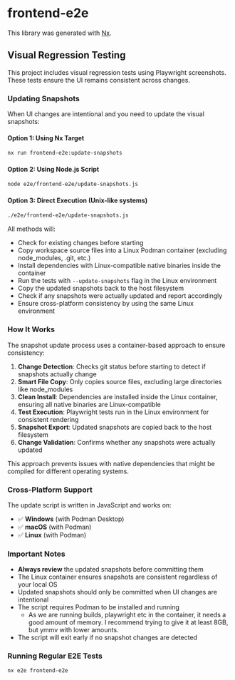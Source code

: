 # frontend-e2e

This library was generated with [Nx](https://nx.dev).

## Visual Regression Testing

This project includes visual regression tests using Playwright screenshots. These tests ensure the UI remains consistent across changes.

### Updating Snapshots

When UI changes are intentional and you need to update the visual snapshots:

#### Option 1: Using Nx Target

```bash
nx run frontend-e2e:update-snapshots
```

#### Option 2: Using Node.js Script

```bash
node e2e/frontend-e2e/update-snapshots.js
```

#### Option 3: Direct Execution (Unix-like systems)

```bash
./e2e/frontend-e2e/update-snapshots.js
```

All methods will:

- Check for existing changes before starting
- Copy workspace source files into a Linux Podman container (excluding node_modules, .git, etc.)
- Install dependencies with Linux-compatible native binaries inside the container
- Run the tests with `--update-snapshots` flag in the Linux environment
- Copy the updated snapshots back to the host filesystem
- Check if any snapshots were actually updated and report accordingly
- Ensure cross-platform consistency by using the same Linux environment

### How It Works

The snapshot update process uses a container-based approach to ensure consistency:

1. **Change Detection**: Checks git status before starting to detect if snapshots actually change
2. **Smart File Copy**: Only copies source files, excluding large directories like node_modules
3. **Clean Install**: Dependencies are installed inside the Linux container, ensuring all native binaries are Linux-compatible
4. **Test Execution**: Playwright tests run in the Linux environment for consistent rendering
5. **Snapshot Export**: Updated snapshots are copied back to the host filesystem
6. **Change Validation**: Confirms whether any snapshots were actually updated

This approach prevents issues with native dependencies that might be compiled for different operating systems.

### Cross-Platform Support

The update script is written in JavaScript and works on:

- ✅ **Windows** (with Podman Desktop)
- ✅ **macOS** (with Podman)
- ✅ **Linux** (with Podman)

### Important Notes

- **Always review** the updated snapshots before committing them
- The Linux container ensures snapshots are consistent regardless of your local OS
- Updated snapshots should only be committed when UI changes are intentional
- The script requires Podman to be installed and running
  - As we are running builds, playwright etc in the container, it needs a good amount of memory. I recommend trying to give it at least 8GB, but ymmv with lower amounts.
- The script will exit early if no snapshot changes are detected

### Running Regular E2E Tests

```bash
nx e2e frontend-e2e
```
